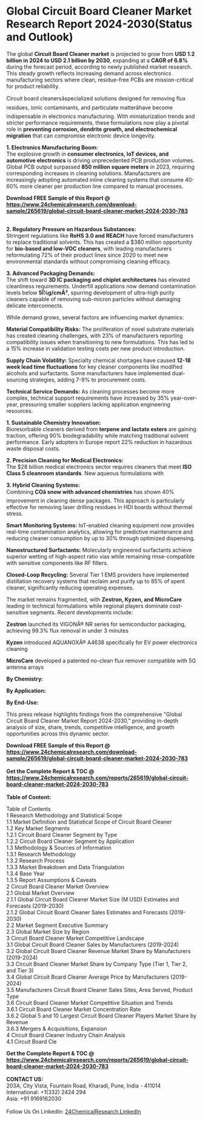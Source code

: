<h1>Global Circuit Board Cleaner Market Research Report 2024-2030(Status and Outlook)</h1><p>The global <strong>Circuit Board Cleaner market</strong> is projected to grow from <strong>USD 1.2 billion in 2024 to USD 2.1 billion by 2030</strong>, expanding at a <strong>CAGR of 6.8%</strong> during the forecast period, according to newly published market research. This steady growth reflects increasing demand across electronics manufacturing sectors where clean, residue-free PCBs are mission-critical for product reliability.</p><p>Circuit board cleanersâspecialized solutions designed for removing flux residues, ionic contaminants, and particulate matterâhave become indispensable in electronics manufacturing. With miniaturization trends and stricter performance requirements, these formulations now play a pivotal role in <strong>preventing corrosion, dendrite growth, and electrochemical migration</strong> that can compromise electronic device longevity.</p><p><strong>1. Electronics Manufacturing Boom:</strong><br>
The explosive growth in <strong>consumer electronics, IoT devices, and automotive electronics</strong> is driving unprecedented PCB production volumes. Global PCB output surpassed <strong>850 million square meters</strong> in 2023, requiring corresponding increases in cleaning solutions. Manufacturers are increasingly adopting automated inline cleaning systems that consume 40-60% more cleaner per production line compared to manual processes.</p><div><b>Download FREE Sample of this Report @ 
            <a href="https://www.24chemicalresearch.com/download-sample/265619/global-circuit-board-cleaner-market-2024-2030-783">
            https://www.24chemicalresearch.com/download-sample/265619/global-circuit-board-cleaner-market-2024-2030-783</a></b></div><br><p><strong>2. Regulatory Pressure on Hazardous Substances:</strong><br>
Stringent regulations like <strong>RoHS 3.0 and REACH</strong> have forced manufacturers to replace traditional solvents. This has created a $380 million opportunity for <strong>bio-based and low-VOC cleaners</strong>, with leading manufacturers reformulating 72% of their product lines since 2020 to meet new environmental standards without compromising cleaning efficacy.</p><p><strong>3. Advanced Packaging Demands:</strong><br>
The shift toward <strong>3D IC packaging and chiplet architectures</strong> has elevated cleanliness requirements. Underfill applications now demand contamination levels below <strong>5Î¼g/cmÂ²</strong>, spurring development of ultra-high purity cleaners capable of removing sub-micron particles without damaging delicate interconnects.</p><p>While demand grows, several factors are influencing market dynamics:</p><p><strong>Material Compatibility Risks:</strong> The proliferation of novel substrate materials has created cleaning challenges, with 23% of manufacturers reporting compatibility issues when transitioning to new formulations. This has led to a 15% increase in validation testing costs per new product introduction.</p><p><strong>Supply Chain Volatility:</strong> Specialty chemical shortages have caused <strong>12-18 week lead time fluctuations</strong> for key cleaner components like modified alcohols and surfactants. Some manufacturers have implemented dual-sourcing strategies, adding 7-9% to procurement costs.</p><p><strong>Technical Service Demands:</strong> As cleaning processes become more complex, technical support requirements have increased by 35% year-over-year, pressuring smaller suppliers lacking application engineering resources.</p><p><strong>1. Sustainable Chemistry Innovation:</strong><br>
Bioresorbable cleaners derived from <strong>terpene and lactate esters</strong> are gaining traction, offering 90% biodegradability while matching traditional solvent performance. Early adopters in Europe report 22% reduction in hazardous waste disposal costs.</p><p><strong>2. Precision Cleaning for Medical Electronics:</strong><br>
The $28 billion medical electronics sector requires cleaners that meet <strong>ISO Class 5 cleanroom standards</strong>. New aqueous formulations with 

</p><p><strong>3. Hybrid Cleaning Systems:</strong><br>
Combining <strong>COâ snow with advanced chemistries</strong> has shown 40% improvement in cleaning dense packages. This approach is particularly effective for removing laser drilling residues in HDI boards without thermal stress.</p><p><strong>Smart Monitoring Systems:</strong> IoT-enabled cleaning equipment now provides real-time contamination analytics, allowing for predictive maintenance and reducing cleaner consumption by up to 30% through optimized dispensing.</p><p><strong>Nanostructured Surfactants:</strong> Molecularly engineered surfactants achieve superior wetting of high-aspect ratio vias while remaining rinse-compatible with sensitive components like RF filters.</p><p><strong>Closed-Loop Recycling:</strong> Several Tier 1 EMS providers have implemented distillation recovery systems that reclaim and purify up to 85% of spent cleaner, significantly reducing operating expenses.</p><p>The market remains fragmented, with <strong>Zestron, Kyzen, and MicroCare</strong> leading in technical formulations while regional players dominate cost-sensitive segments. Recent developments include:</p><p><strong>Zestron</strong> launched its VIGONÂ® NR series for semiconductor packaging, achieving 99.3% flux removal in under 3 minutes</p><p><strong>Kyzen</strong> introduced AQUANOXÂ® A4638 specifically for EV power electronics cleaning</p><p><strong>MicroCare</strong> developed a patented no-clean flux remover compatible with 5G antenna arrays</p><p><strong>By Chemistry:</strong></p><p><strong>By Application:</strong></p><p><strong>By End-Use:</strong></p><p>This press release highlights findings from the comprehensive "Global Circuit Board Cleaner Market Report 2024-2030," providing in-depth analysis of size, share, trends, competitive intelligence, and growth opportunities across this dynamic sector.</p><div><b>Download FREE Sample of this Report @ 
            <a href="https://www.24chemicalresearch.com/download-sample/265619/global-circuit-board-cleaner-market-2024-2030-783">
            https://www.24chemicalresearch.com/download-sample/265619/global-circuit-board-cleaner-market-2024-2030-783</a></b></div><br><div><b>Get the Complete Report & TOC @ 
            <a href="https://www.24chemicalresearch.com/reports/265619/global-circuit-board-cleaner-market-2024-2030-783">
            https://www.24chemicalresearch.com/reports/265619/global-circuit-board-cleaner-market-2024-2030-783</a></b></div><br>
            <b>Table of Content:</b><p>Table of Contents<br />
1 Research Methodology and Statistical Scope<br />
1.1 Market Definition and Statistical Scope of Circuit Board Cleaner<br />
1.2 Key Market Segments<br />
1.2.1 Circuit Board Cleaner Segment by Type<br />
1.2.2 Circuit Board Cleaner Segment by Application<br />
1.3 Methodology & Sources of Information<br />
1.3.1 Research Methodology<br />
1.3.2 Research Process<br />
1.3.3 Market Breakdown and Data Triangulation<br />
1.3.4 Base Year<br />
1.3.5 Report Assumptions & Caveats<br />
2 Circuit Board Cleaner Market Overview<br />
2.1 Global Market Overview<br />
2.1.1 Global Circuit Board Cleaner Market Size (M USD) Estimates and Forecasts (2019-2030)<br />
2.1.2 Global Circuit Board Cleaner Sales Estimates and Forecasts (2019-2030)<br />
2.2 Market Segment Executive Summary<br />
2.3 Global Market Size by Region<br />
3 Circuit Board Cleaner Market Competitive Landscape<br />
3.1 Global Circuit Board Cleaner Sales by Manufacturers (2019-2024)<br />
3.2 Global Circuit Board Cleaner Revenue Market Share by Manufacturers (2019-2024)<br />
3.3 Circuit Board Cleaner Market Share by Company Type (Tier 1, Tier 2, and Tier 3)<br />
3.4 Global Circuit Board Cleaner Average Price by Manufacturers (2019-2024)<br />
3.5 Manufacturers Circuit Board Cleaner Sales Sites, Area Served, Product Type<br />
3.6 Circuit Board Cleaner Market Competitive Situation and Trends<br />
3.6.1 Circuit Board Cleaner Market Concentration Rate<br />
3.6.2 Global 5 and 10 Largest Circuit Board Cleaner Players Market Share by Revenue<br />
3.6.3 Mergers & Acquisitions, Expansion<br />
4 Circuit Board Cleaner Industry Chain Analysis<br />
4.1 Circuit Board Cle</p><div><b>Get the Complete Report & TOC @ 
            <a href="https://www.24chemicalresearch.com/reports/265619/global-circuit-board-cleaner-market-2024-2030-783">
            https://www.24chemicalresearch.com/reports/265619/global-circuit-board-cleaner-market-2024-2030-783</a></b></div><br><b>CONTACT US:</b><br>
            203A, City Vista, Fountain Road, Kharadi, Pune, India - 411014<br>
            International: +1(332) 2424 294<br>
            Asia: +91 9169162030 <br><br>
            Follow Us On LinkedIn: <a href="https://www.linkedin.com/company/24chemicalresearch/">24ChemicalResearch LinkedIn</a>